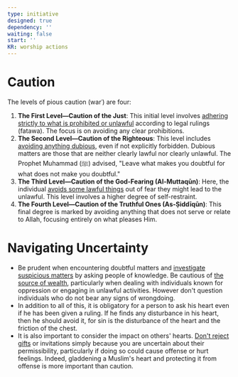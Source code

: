 ```yaml
---
type: initiative
designed: true
dependency: ''
waiting: false
start: ''
KR: worship actions
---
```


# Caution

The levels of pious caution (warʿ) are four:

1. **The First Level—Caution of the Just**: This initial level involves [adhering strictly to what is prohibited or unlawful](Processes/Disregard%20prohibited%20and%20doubtful%20matters.md) according to legal rulings (fatawa). The focus is on avoiding any clear prohibitions.
2. **The Second Level—Caution of the Righteous**: This level includes [avoiding anything dubious](Processes/Disregard%20prohibited%20and%20doubtful%20matters.md), even if not explicitly forbidden. Dubious matters are those that are neither clearly lawful nor clearly unlawful. The Prophet Muhammad (ﷺ) advised, "Leave what makes you doubtful for what does not make you doubtful."
3. **The Third Level—Caution of the God-Fearing (Al-Muttaqūn)**: Here, the individual [avoids some lawful things](Processes/Avoid%20indulging%20on%20the%20lawful.md) out of fear they might lead to the unlawful. This level involves a higher degree of self-restraint.
4. **The Fourth Level—Caution of the Truthful Ones (As-Ṣiddīqūn)**: This final degree is marked by avoiding anything that does not serve or relate to Allah, focusing entirely on what pleases Him.

# Navigating Uncertainty

* Be prudent when encountering doubtful matters and [investigate suspicious matters](Processes/Investigate%20suspicious%20matters.md) by asking people of knowledge. Be cautious of [the source of wealth](Processes/Make%20your%20earning%20lawful.md), particularly when dealing with individuals known for oppression or engaging in unlawful activities. However don't question individuals who do not bear any signs of wrongdoing.
* In addition to all of this, it is obligatory for a person to ask his heart even if he has been given a ruling. If he finds any disturbance in his heart, then he should avoid it, for sin is the disturbance of the heart and the friction of the chest.
* It is also important to consider the impact on others' hearts. [Don't reject gifts](Processes/Accept%20gift%20if%20lawful%20and%20pure%20intentions.md) or invitations simply because you are uncertain about their permissibility, particularly if doing so could cause offense or hurt feelings. Indeed, gladdening a Muslim's heart and protecting it from offense is more important than caution.